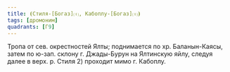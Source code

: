 ```yaml
---
title: ⦗Стиля-[Богаз]⒯, Кабоплу-[Богаз]⒯⦘
tags: [дромоним]
quadrants: [Г9]
---
```


Тропа от сев. окрестностей Ялты; поднимается по хр. Баланын-Каясы, затем по
ю-зап. склону г. Джады-Бурун на Ялтинскую яйлу, следуя далее в верх. р. Стиля 2)
проходит мимо г. Кабоплу.
